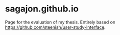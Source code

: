 # sagajon.github.io
Page for the evaluation of my thesis. Entirely based on https://github.com/steenish/user-study-interface.
